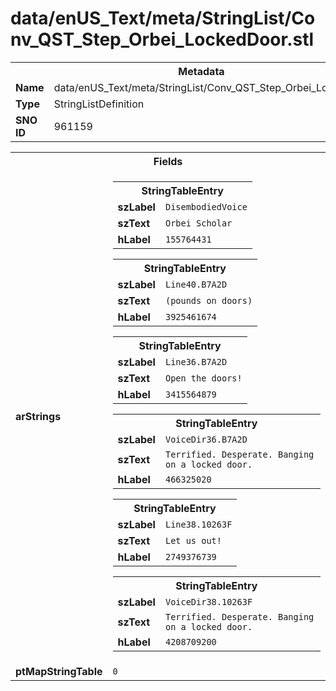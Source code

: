 <h1>data/enUS_Text/meta/StringList/Conv_QST_Step_Orbei_LockedDoor.stl</h1><table><tr><th colspan="100%">Metadata</th></tr><tr><td><b>Name</b></td><td>data/enUS_Text/meta/StringList/Conv_QST_Step_Orbei_LockedDoor.stl</td></tr><tr><td><b>Type</b></td><td>StringListDefinition</td></tr><tr><td><b>SNO ID</b></td><td>961159</td></tr></table>

<table><tr><th colspan="100%">Fields</th></tr><tr><td><b>arStrings</b></td><td><table><tr><th colspan="100%">StringTableEntry</th></tr><tr><td><b>szLabel</b></td><td><code>DisembodiedVoice</code></td></tr><tr><td><b>szText</b></td><td><code>Orbei Scholar</code></td></tr><tr><td><b>hLabel</b></td><td><code>155764431</code></td></tr></table>


<table><tr><th colspan="100%">StringTableEntry</th></tr><tr><td><b>szLabel</b></td><td><code>Line40.B7A2D</code></td></tr><tr><td><b>szText</b></td><td><code>(pounds on doors)</code></td></tr><tr><td><b>hLabel</b></td><td><code>3925461674</code></td></tr></table>


<table><tr><th colspan="100%">StringTableEntry</th></tr><tr><td><b>szLabel</b></td><td><code>Line36.B7A2D</code></td></tr><tr><td><b>szText</b></td><td><code>Open the doors!</code></td></tr><tr><td><b>hLabel</b></td><td><code>3415564879</code></td></tr></table>


<table><tr><th colspan="100%">StringTableEntry</th></tr><tr><td><b>szLabel</b></td><td><code>VoiceDir36.B7A2D</code></td></tr><tr><td><b>szText</b></td><td><code>Terrified. Desperate. Banging on a locked door.</code></td></tr><tr><td><b>hLabel</b></td><td><code>466325020</code></td></tr></table>


<table><tr><th colspan="100%">StringTableEntry</th></tr><tr><td><b>szLabel</b></td><td><code>Line38.10263F</code></td></tr><tr><td><b>szText</b></td><td><code>Let us out!</code></td></tr><tr><td><b>hLabel</b></td><td><code>2749376739</code></td></tr></table>


<table><tr><th colspan="100%">StringTableEntry</th></tr><tr><td><b>szLabel</b></td><td><code>VoiceDir38.10263F</code></td></tr><tr><td><b>szText</b></td><td><code>Terrified. Desperate. Banging on a locked door.</code></td></tr><tr><td><b>hLabel</b></td><td><code>4208709200</code></td></tr></table>


</td></tr><tr><td><b>ptMapStringTable</b></td><td><code>0</code></td></tr></table>

